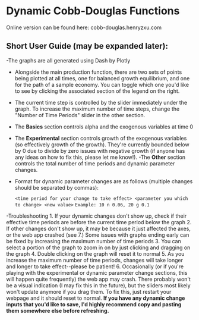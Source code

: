 # Dynamic Cobb-Douglas Functions

Online version can be found here: cobb-douglas.henryzxu.com
 
## Short User Guide (may be expanded later):
-The graphs are all generated using Dash by Plotly
- Alongside the main production function, there are two sets of points being plotted at all times, one for balanced growth equilibrium, and one for the path of a sample economy. You can toggle which one you'd like to see by clicking the associated section of the legend on the right. 
- The current time step is controlled by the slider immediately under the graph. To increase the maximum number of time steps, change the "Number of Time Periods" slider in the other section. 
- The **Basics** section controls alpha and the exogenous variables at time 0
- The **Experimental** section controls growth of the exogenous variables (so effectively growth of the growth). They're currently bounded below by 0 due to divide by zero issues with negative growth (if anyone has any ideas on how to fix this, please let me know!). 
-The **Other** section controls the total number of time periods and dynamic parameter changes.
- Format for dynamic parameter changes are as follows (multiple changes should be separated by commas):

  `<time period for your change to take effect> <parameter you which to change> <new value>`
  `Example: 10 n 0.06, 20 g 0.1`
 
-Troubleshooting
    1. If your dynamic changes don't show up, check if their effective time periods are before the current time period below the graph
    2. If other changes don't show up, it may be because it just affected the axes, or the web app crashed (see 7.)
Some issues with graphs ending early can be fixed by increasing the maximum number of time periods
    3. You can select a portion of the graph to zoom in on by just clicking and dragging on the graph
    4. Double clicking on the graph will reset it to normal
    5. As you increase the maximum number of time periods, changes will take longer and longer to take effect--please be patient! 
    6. Occasionally (or if you're playing with the experimental or dynamic parameter change sections, this will happen quite frequently) the web app may crash. There probably won't be a visual indication (I may fix this in the future), but the sliders most likely won't update anymore if you drag them. To fix this, just restart your webpage and it should reset to normal. **If you have any dynamic change inputs that you'd like to save, I'd highly recommend copy and pasting them somewhere else before refreshing.** 

